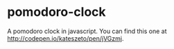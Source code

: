 # pomodoro-clock
A pomodoro clock in javascript. You can find this one at http://codepen.io/kateszeto/pen/jVGzmj.
